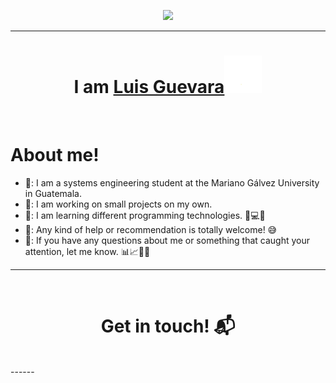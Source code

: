 <p align="center">
 <img src="https://i.postimg.cc/kMTL3kFW/Banner-Luis-Guevara.png">
</p>
<hr>
<h1 align="center">I am <a href="https://github.com/LuisGuevara80">Luis Guevara<a><img src="https://github.com/Kathryn-Jie/Kathryn-Jie/blob/main/wave.gif" width="60px"/></h1>
<Br>
<h1>About me! </h1>

 
- 🏫: I am a systems engineering student at the Mariano Gálvez University in Guatemala.
- 🔭: I am working on small projects on my own.
- 🌱: I am learning different programming technologies. 🧠💻🤖
- 🤔: Any kind of help or recommendation is totally welcome!  😅
- 💬: If you have any questions about me or something that caught your attention, let me know. 📊📈🤖🧠
  
<hr>
<Br>
<h1 align="center">Get in touch! 📬</h1>
<Br>
------
  
